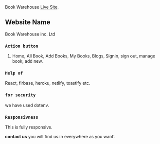 
Book Warehouse  [Live Site](https://book-warehouse.netlify.app/).

## Website Name

Book Warehouse inc. Ltd

### `Action button`
1. Home, All Book, Add Books, My Books, Blogs, Signin, sign out, manage book, add new.
### `Help of`
React, firbase, heroku, netlify, toastify etc.


### `for security`
we have used dotenv.


### `Responsivness`
This is fully responsive.

**contact us**
you will find us in everywhere as you want'.